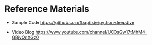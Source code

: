 # Reference Materials

* Sample Code
https://github.com/fbaptiste/python-deepdive

* Video Blog
https://www.youtube.com/channel/UCOsGw17tMhM4-GBjvQnXGzQ

